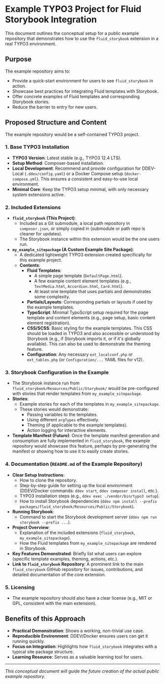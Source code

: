 # Example TYPO3 Project for Fluid Storybook Integration

This document outlines the conceptual setup for a public example repository that demonstrates how to use the `fluid_storybook` extension in a real TYPO3 environment.

## Purpose

The example repository aims to:
- Provide a quick-start environment for users to see `fluid_storybook` in action.
- Showcase best practices for integrating Fluid templates with Storybook.
- Offer concrete examples of Fluid templates and corresponding Storybook stories.
- Reduce the barrier to entry for new users.

## Proposed Structure and Content

The example repository would be a self-contained TYPO3 project.

### 1. Base TYPO3 Installation
-   **TYPO3 Version**: Latest stable (e.g., TYPO3 12.4 LTS).
-   **Setup Method**: Composer-based installation.
-   **Local Development**: Recommend and provide configuration for DDEV-Local (`.ddev/config.yaml`) or a Docker Compose setup (`docker-compose.yml`). This ensures a consistent and easy-to-use local environment.
-   **Minimal Core**: Keep the TYPO3 setup minimal, with only necessary system extensions active.

### 2. Included Extensions

-   **`fluid_storybook` (This Project)**:
    -   Included as a Git submodule, a local path repository in `composer.json`, or simply copied in (submodule or path repo is cleaner for updates).
    -   The Storybook instance within this extension would be the one users run.
-   **`my_example_sitepackage` (A Custom Example Site Package)**:
    -   A dedicated lightweight TYPO3 extension created specifically for this example project.
    -   **Contents**:
        -   **Fluid Templates**:
            -   A simple page template (`DefaultPage.html`).
            -   A few example content element templates (e.g., `TextMedia.html`, `Accordion.html`, `Card.html`).
            -   At least one template that uses partials and demonstrates some complexity.
        -   **Partials/Layouts**: Corresponding partials or layouts if used by the example templates.
        -   **TypoScript**: Minimal TypoScript setup required for the page template and content elements (e.g., page setup, basic content element registration).
        -   **CSS/SCSS**: Basic styling for the example templates. This CSS should be loaded in TYPO3 and also accessible or understood by Storybook (e.g., if Storybook imports it, or if it's globally available). This can also be used to demonstrate the theming feature.
        -   **Configuration**: Any necessary `ext_localconf.php` or `ext_tables.php` (or `Configuration/...` YAML files for v12).

### 3. Storybook Configuration in the Example
-   The Storybook instance run from `fluid_storybook/Resources/Public/Storybook/` would be pre-configured with stories that render templates from `my_example_sitepackage`.
-   **Stories**:
    -   Example stories for each of the templates in `my_example_sitepackage`.
    -   These stories would demonstrate:
        -   Passing variables to the templates.
        -   Using different `argTypes` effectively.
        -   Theming (if applicable to the example templates).
        -   Action logging for interactive elements.
-   **Template Manifest (Future)**: Once the template manifest generation and consumption are fully implemented in `fluid_storybook`, the example repository would showcase this feature, perhaps by pre-generating the manifest or showing how to use it to easily create stories.

### 4. Documentation (`README.md` of the Example Repository)
-   **Clear Setup Instructions**:
    -   How to clone the repository.
    -   Step-by-step guide for setting up the local environment (DDEV/Docker commands: `ddev start`, `ddev composer install`, etc.).
    -   TYPO3 installation steps (e.g., `ddev exec ./vendor/bin/typo3 setup`).
    -   How to install Storybook dependencies (`ddev npm install --prefix packages/fluid_storybook/Resources/Public/Storybook`).
-   **Running Storybook**:
    -   Command to start the Storybook development server (`ddev npm run storybook --prefix ...`).
-   **Project Overview**:
    -   Explanation of the included extensions (`fluid_storybook`, `my_example_sitepackage`).
    -   How the Fluid templates from `my_example_sitepackage` are rendered in Storybook.
-   **Key Features Demonstrated**: Briefly list what users can explore (specific template examples, theming, actions, etc.).
-   **Link to `fluid_storybook` Repository**: A prominent link to the main `fluid_storybook` GitHub repository for issues, contributions, and detailed documentation of the core extension.

### 5. Licensing
-   The example repository should also have a clear license (e.g., MIT or GPL, consistent with the main extension).

## Benefits of this Approach
-   **Practical Demonstration**: Shows a working, non-trivial use case.
-   **Reproducible Environment**: DDEV/Docker ensures users can get it running quickly.
-   **Focus on Integration**: Highlights how `fluid_storybook` integrates with a typical site package structure.
-   **Learning Resource**: Serves as a valuable learning tool for users.

---
*This conceptual document will guide the future creation of the actual public example repository.*
